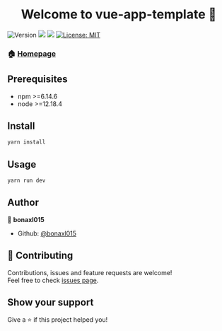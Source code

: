 <h1 align="center">Welcome to vue-app-template 👋</h1>
<p>
  <img alt="Version" src="https://img.shields.io/badge/version-1.0.0-blue.svg?cacheSeconds=2592000" />
  <img src="https://img.shields.io/badge/npm-%3E%3D6.14.6-blue.svg" />
  <img src="https://img.shields.io/badge/node-%3E%3D12.18.4-blue.svg" />
  <a href="#" target="_blank">
    <img alt="License: MIT" src="https://img.shields.io/badge/License-MIT-yellow.svg" />
  </a>
</p>

### 🏠 [Homepage](https://github.com/bonaxl015/vue-app-template)

## Prerequisites

- npm >=6.14.6
- node >=12.18.4

## Install

```sh
yarn install
```

## Usage

```sh
yarn run dev
```


## Author

👤 **bonaxl015**

* Github: [@bonaxl015](https://github.com/bonaxl015)

## 🤝 Contributing

Contributions, issues and feature requests are welcome!
<br />
Feel free to check [issues page](https://github.com/bonaxl015/vue-app-template/issues). 

## Show your support

Give a ⭐️ if this project helped you!
